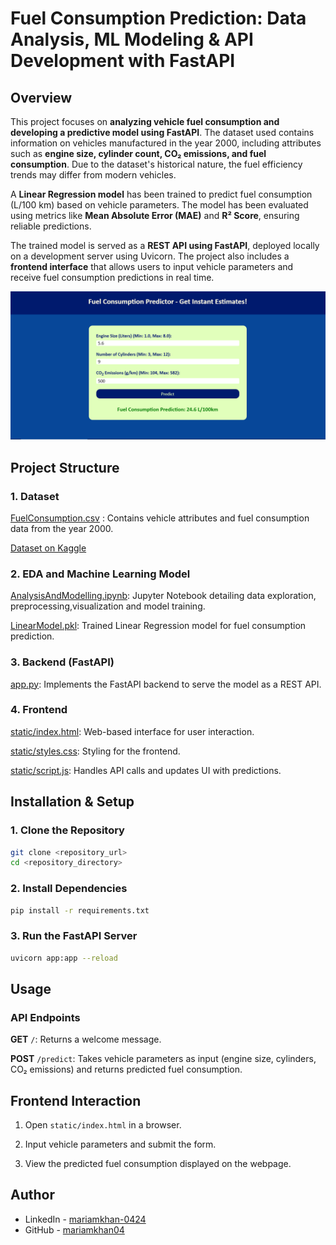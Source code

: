 # **Fuel Consumption Prediction: Data Analysis, ML Modeling & API Development with FastAPI**

## **Overview**

This project focuses on **analyzing vehicle fuel consumption and developing a predictive model using FastAPI**. The dataset used contains information on vehicles manufactured in the year 2000, including attributes such as **engine size, cylinder count, CO₂ emissions, and fuel consumption**. Due to the dataset's historical nature, the fuel efficiency trends may differ from modern vehicles.

A **Linear Regression model** has been trained to predict fuel consumption (L/100 km) based on vehicle parameters. The model has been evaluated using metrics like **Mean Absolute Error (MAE)** and **R² Score**, ensuring reliable predictions.

The trained model is served as a **REST API using FastAPI**, deployed locally on a development server using Uvicorn. The project also includes a **frontend interface** that allows users to input vehicle parameters and receive fuel consumption predictions in real time.

![alt text](image-1.png)

## **Project Structure**

### **1. Dataset**

[FuelConsumption.csv](FuelConsumption.csv) : Contains vehicle attributes and fuel consumption data from the year 2000.

[Dataset on Kaggle](https://www.kaggle.com/datasets/krupadharamshi/fuelconsumption)

### **2. EDA and Machine Learning Model**

[AnalysisAndModelling.ipynb](AnalysisAndModelling.ipynb): Jupyter Notebook detailing data exploration, preprocessing,visualization and model training.

[LinearModel.pkl](LinearModel.pkl): Trained Linear Regression model for fuel consumption prediction.

### **3. Backend (FastAPI)**

[app.py](app.py): Implements the FastAPI backend to serve the model as a REST API.

### **4. Frontend**

[static/index.html](static/index.html): Web-based interface for user interaction.

[static/styles.css](static/styles.css): Styling for the frontend.

[static/script.js](static/script.js): Handles API calls and updates UI with predictions.


## **Installation & Setup**

### **1. Clone the Repository**

```bash  
git clone <repository_url>
cd <repository_directory>
```  

### **2. Install Dependencies**

```bash
pip install -r requirements.txt
```

### **3. Run the FastAPI Server**

```bash
uvicorn app:app --reload
```


## **Usage**

### **API Endpoints**

**GET** ```/```: Returns a welcome message.

**POST** ```/predict```: Takes vehicle parameters as input (engine size, cylinders, CO₂ emissions) and returns predicted fuel consumption.


## **Frontend Interaction**

1. Open ```static/index.html``` in a browser.

2. Input vehicle parameters and submit the form.

3. View the predicted fuel consumption displayed on the webpage.


## Author

- LinkedIn - [mariamkhan-0424](https://www.linkedin.com/in/mariam-khan0424)
- GitHub - [mariamkhan04](https://github.com/mariamkhan04)
